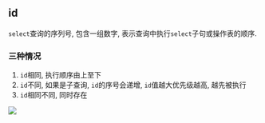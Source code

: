 ## id

`select`查询的序列号, 包含一组数字, 表示查询中执行`select`子句或操作表的顺序.

### 三种情况

1. `id`相同, 执行顺序由上至下
2. `id`不同, 如果是子查询, `id`的序号会递增, `id`值越大优先级越高, 越先被执行
3. `id`相同不同, 同时存在

![](https://youpaiyun.zongqilive.cn/image/20200226121734.png)


